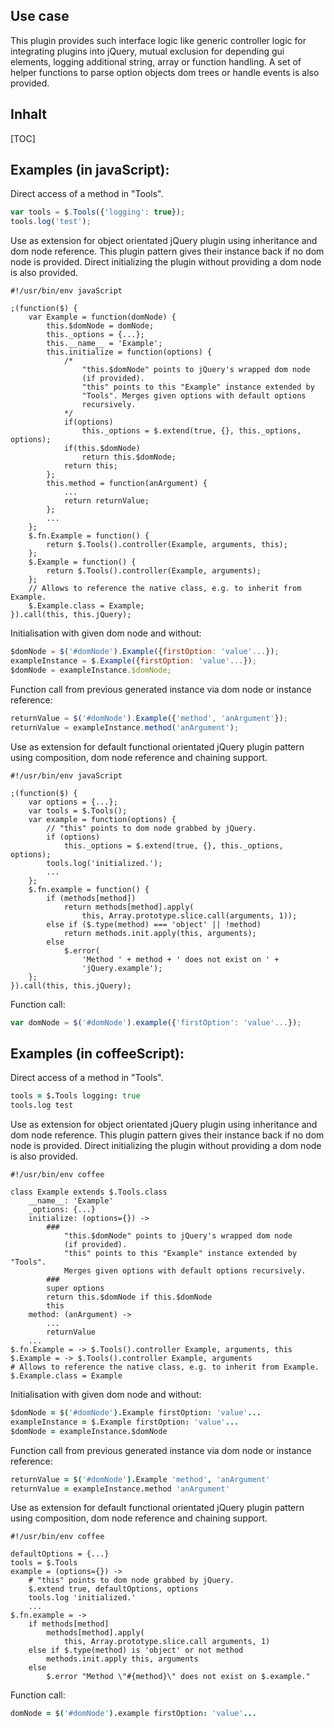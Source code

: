 <!-- region modline

vim: set tabstop=4 shiftwidth=4 expandtab:
vim: foldmethod=marker foldmarker=region,endregion:

endregion

region header

Copyright Torben Sickert 16.12.2012

License
   This library written by Torben Sickert stand under a creative commons
   naming 3.0 unported license.
   see http://creativecommons.org/licenses/by/3.0/deed.de

endregion -->

Use case
--------

This plugin provides such interface logic like generic controller
logic for integrating plugins into jQuery, mutual exclusion for
depending gui elements, logging additional string, array or function
handling. A set of helper functions to parse option objects dom trees
or handle events is also provided.

Inhalt
------

<!--Place for automatic generated table of contents.-->
[TOC]

Examples (in javaScript):
-------------------------

Direct access of a method in "Tools".

```javaScript
var tools = $.Tools({'logging': true});
tools.log('test');
```

Use as extension for object orientated jQuery plugin using inheritance and
dom node reference. This plugin pattern gives their instance back if no dom
node is provided. Direct initializing the plugin without providing a dom node
is also provided.

    #!/usr/bin/env javaScript

    ;(function($) {
        var Example = function(domNode) {
            this.$domNode = domNode;
            this._options = {...};
            this.__name__ = 'Example';
            this.initialize = function(options) {
                /*
                    "this.$domNode" points to jQuery's wrapped dom node
                    (if provided).
                    "this" points to this "Example" instance extended by
                    "Tools". Merges given options with default options
                    recursively.
                */
                if(options)
                    this._options = $.extend(true, {}, this._options, options);
                if(this.$domNode)
                    return this.$domNode;
                return this;
            };
            this.method = function(anArgument) {
                ...
                return returnValue;
            };
            ...
        };
        $.fn.Example = function() {
            return $.Tools().controller(Example, arguments, this);
        };
        $.Example = function() {
            return $.Tools().controller(Example, arguments);
        };
        // Allows to reference the native class, e.g. to inherit from Example.
        $.Example.class = Example;
    }).call(this, this.jQuery);

Initialisation with given dom node and without:

```javaScript
$domNode = $('#domNode').Example({firstOption: 'value'...});
exampleInstance = $.Example({firstOption: 'value'...});
$domNode = exampleInstance.$domNode;
```

Function call from previous generated instance via dom node or instance
reference:

```javaScript
returnValue = $('#domNode').Example({'method', 'anArgument'});
returnValue = exampleInstance.method('anArgument');
```

Use as extension for default functional orientated jQuery plugin pattern
using composition, dom node reference and chaining support.

    #!/usr/bin/env javaScript

    ;(function($) {
        var options = {...};
        var tools = $.Tools();
        var example = function(options) {
            // "this" points to dom node grabbed by jQuery.
            if (options)
                this._options = $.extend(true, {}, this._options, options);
            tools.log('initialized.');
            ...
        };
        $.fn.example = function() {
            if (methods[method])
                return methods[method].apply(
                    this, Array.prototype.slice.call(arguments, 1));
            else if ($.type(method) === 'object' || !method)
                return methods.init.apply(this, arguments);
            else
                $.error(
                    'Method ' + method + ' does not exist on ' +
                    'jQuery.example');
        };
    }).call(this, this.jQuery);

Function call:

```javaScript
var domNode = $('#domNode').example({'firstOption': 'value'...});
```

Examples (in coffeeScript):
---------------------------

Direct access of a method in "Tools".

```coffee
tools = $.Tools logging: true
tools.log test
```

Use as extension for object orientated jQuery plugin using inheritance and
dom node reference. This plugin pattern gives their instance back if no dom
node is provided. Direct initializing the plugin without providing a dom node
is also provided.

    #!/usr/bin/env coffee

    class Example extends $.Tools.class
        __name__: 'Example'
        _options: {...}
        initialize: (options={}) ->
            ###
                "this.$domNode" points to jQuery's wrapped dom node
                (if provided).
                "this" points to this "Example" instance extended by "Tools".
                Merges given options with default options recursively.
            ###
            super options
            return this.$domNode if this.$domNode
            this
        method: (anArgument) ->
            ...
            returnValue
        ...
    $.fn.Example = -> $.Tools().controller Example, arguments, this
    $.Example = -> $.Tools().controller Example, arguments
    # Allows to reference the native class, e.g. to inherit from Example.
    $.Example.class = Example

Initialisation with given dom node and without:

```coffee
$domNode = $('#domNode').Example firstOption: 'value'...
exampleInstance = $.Example firstOption: 'value'...
$domNode = exampleInstance.$domNode
```

Function call from previous generated instance via dom node or instance
reference:

```coffee
returnValue = $('#domNode').Example 'method', 'anArgument'
returnValue = exampleInstance.method 'anArgument'
```

Use as extension for default functional orientated jQuery plugin pattern
using composition, dom node reference and chaining support.

    #!/usr/bin/env coffee

    defaultOptions = {...}
    tools = $.Tools
    example = (options={}) ->
        # "this" points to dom node grabbed by jQuery.
        $.extend true, defaultOptions, options
        tools.log 'initialized.'
        ...
    $.fn.example = ->
        if methods[method]
            methods[method].apply(
                this, Array.prototype.slice.call arguments, 1)
        else if $.type(method) is 'object' or not method
            methods.init.apply this, arguments
        else
            $.error "Method \"#{method}\" does not exist on $.example."

Function call:

```coffee
domNode = $('#domNode').example firstOption: 'value'...
```
